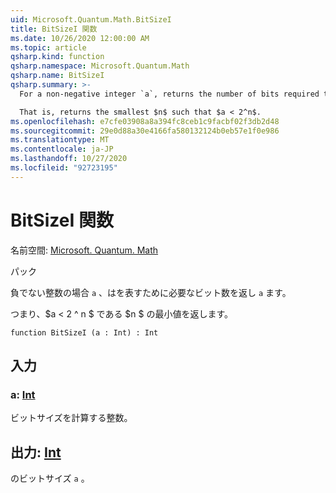 ```yaml
---
uid: Microsoft.Quantum.Math.BitSizeI
title: BitSizeI 関数
ms.date: 10/26/2020 12:00:00 AM
ms.topic: article
qsharp.kind: function
qsharp.namespace: Microsoft.Quantum.Math
qsharp.name: BitSizeI
qsharp.summary: >-
  For a non-negative integer `a`, returns the number of bits required to represent `a`.

  That is, returns the smallest $n$ such that $a < 2^n$.
ms.openlocfilehash: e7cfe03908a8a394fc8ceb1c9facbf02f3db2d48
ms.sourcegitcommit: 29e0d88a30e4166fa580132124b0eb57e1f0e986
ms.translationtype: MT
ms.contentlocale: ja-JP
ms.lasthandoff: 10/27/2020
ms.locfileid: "92723195"
---
```

# <a name="bitsizei-function"></a>BitSizeI 関数

名前空間: [Microsoft. Quantum. Math](xref:Microsoft.Quantum.Math)

パック [](https://nuget.org/packages/)


負でない整数の場合 `a` 、はを表すために必要なビット数を返し `a` ます。

つまり、$a < 2 ^ n $ である $n $ の最小値を返します。

```qsharp
function BitSizeI (a : Int) : Int
```


## <a name="input"></a>入力

### <a name="a--int"></a>a: [Int](xref:microsoft.quantum.lang-ref.int)

ビットサイズを計算する整数。



## <a name="output--int"></a>出力: [Int](xref:microsoft.quantum.lang-ref.int)

のビットサイズ `a` 。